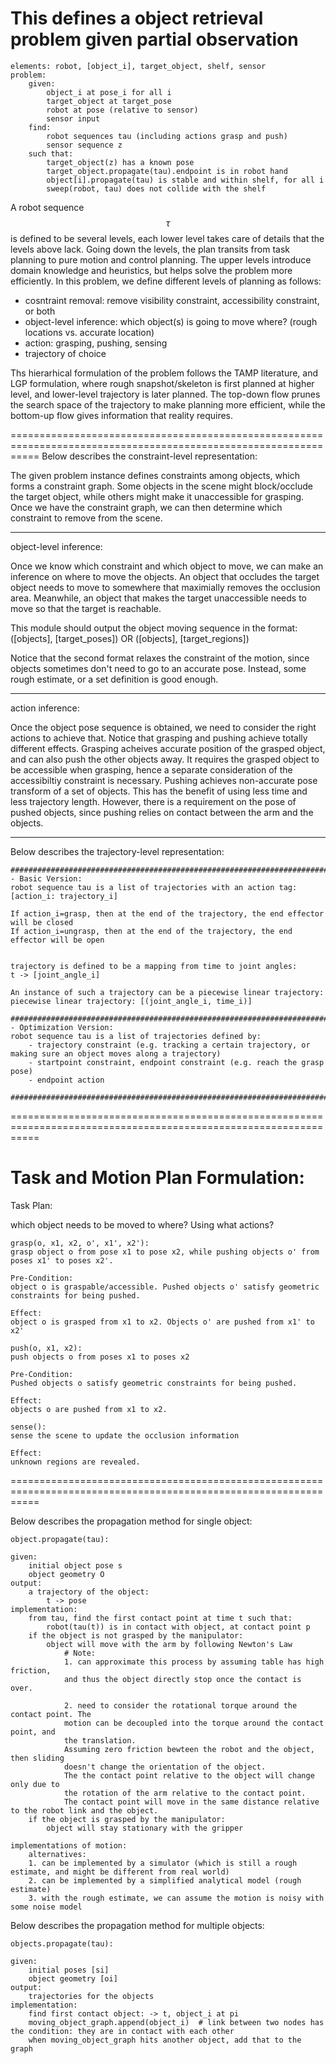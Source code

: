 # This defines a object retrieval problem given partial observation

```
elements: robot, [object_i], target_object, shelf, sensor
problem:
    given:
        object_i at pose_i for all i
        target_object at target_pose
        robot at pose (relative to sensor)
        sensor input
    find:
        robot sequences tau (including actions grasp and push)
        sensor sequence z
    such that:
        target_object(z) has a known pose
        target_object.propagate(tau).endpoint is in robot hand
        object[i].propagate(tau) is stable and within shelf, for all i
        sweep(robot, tau) does not collide with the shelf
```

A robot sequence $$\tau$$ is defined to be several levels, each lower level takes care of
details that the levels above lack. Going down the levels, the plan transits from task planning
to pure motion and control planning. The upper levels introduce domain knowledge and heuristics,
but helps solve the problem more efficiently.
In this problem, we define different levels of planning as follows:

- cosntraint removal: remove visibility constraint, accessibility constraint, or both
- object-level inference: which object(s) is going to move where? (rough locations vs. accurate location)
- action: grasping, pushing, sensing
- trajectory of choice

Ths hierarhical formulation of the problem follows the TAMP literature, and LGP formulation, where rough
snapshot/skeleton is first planned at higher level, and lower-level trajectory is later planned.
The top-down flow prunes the search space of the trajectory to make planning more efficient, while the bottom-up
flow gives information that reality requires.


=================================================================================================================
Below describes the constraint-level representation:

The given problem instance defines constraints among objects, which forms a constraint graph. Some objects in the scene
might block/occlude the target object, while others might make it unaccessible for grasping.
Once we have the constraint graph, we can then determine which constraint to remove from the scene.

-------------------------------------------------------------------------------------------------------------
object-level inference:

Once we know which constraint and which object to move, we can make an inference on where to move the objects.
An object that occludes the target object needs to move to somewhere that maximially removes the occlusion area.
Meanwhile, an object that makes the target unaccessible needs to move so that the target is reachable.

This module should output the object moving sequence in the format:
([objects], [target_poses])
OR
([objects], [target_regions])

Notice that the second format relaxes the constraint of the motion, since objects sometimes don't need to go to an 
accurate pose. Instead, some rough estimate, or a set definition is good enough.

-------------------------------------------------------------------------------------------------------------
action inference:

Once the object pose sequence is obtained, we need to consider the right actions to achieve that. Notice that 
grasping and pushing achieve totally different effects.
Grasping acheives accurate position of the grasped object, and can also push the other objects away. It requires
the grasped object to be accessible when grasping, hence a separate consideration of the accessibiltiy constraint
is necessary.
Pushing achieves non-accurate pose transform of a set of objects. This has the benefit of using less time and less
trajectory length. However, there is a requirement on the pose of pushed objects, since pushing relies on contact
between the arm and the objects.

-------------------------------------------------------------------------------------------------------------
Below describes the trajectory-level representation:

```
#############################################################################
- Basic Version:
robot sequence tau is a list of trajectories with an action tag:
[action_i: trajectory_i]

If action_i=grasp, then at the end of the trajectory, the end effector will be closed
If action_i=ungrasp, then at the end of the trajectory, the end effector will be open


trajectory is defined to be a mapping from time to joint angles:
t -> [joint_angle_i]

An instance of such a trajectory can be a piecewise linear trajectory:
piecewise linear trajectory: [(joint_angle_i, time_i)]

#############################################################################
- Optimization Version:
robot sequence tau is a list of trajectories defined by:
    - trajectory constraint (e.g. tracking a certain trajectory, or making sure an object moves along a trajectory)
    - startpoint constraint, endpoint constraint (e.g. reach the grasp pose)
    - endpoint action

#############################################################################

```
=================================================================================================================

Task and Motion Plan Formulation:
=================================================================================================================
Task Plan:

which object needs to be moved to where? Using what actions?

```
grasp(o, x1, x2, o', x1', x2'):
grasp object o from pose x1 to pose x2, while pushing objects o' from poses x1' to poses x2'.

Pre-Condition:
object o is graspable/accessible. Pushed objects o' satisfy geometric constraints for being pushed.

Effect:
object o is grasped from x1 to x2. Objects o' are pushed from x1' to x2'
```

```
push(o, x1, x2):
push objects o from poses x1 to poses x2

Pre-Condition:
Pushed objects o satisfy geometric constraints for being pushed.

Effect:
objects o are pushed from x1 to x2.
```

```
sense():
sense the scene to update the occlusion information

Effect:
unknown regions are revealed.
```

=================================================================================================================


Below describes the propagation method for single object:
```
object.propagate(tau):

given:
    initial object pose s
    object geometry O
output:
    a trajectory of the object:
        t -> pose
implementation:
    from tau, find the first contact point at time t such that:
        robot(tau(t)) is in contact with object, at contact point p
    if the object is not grasped by the manipulator: 
        object will move with the arm by following Newton's Law
            # Note:
            1. can approximate this process by assuming table has high friction,
            and thus the object directly stop once the contact is over.

            2. need to consider the rotational torque around the contact point. The
            motion can be decoupled into the torque around the contact point, and
            the translation.
            Assuming zero friction bewteen the robot and the object, then sliding
            doesn't change the orientation of the object.
            The the contact point relative to the object will change only due to
            the rotation of the arm relative to the contact point.
            The contact point will move in the same distance relative to the robot link and the object.
    if the object is grasped by the manipulator:
        object will stay stationary with the gripper

implementations of motion:
    alternatives:
    1. can be implemented by a simulator (which is still a rough estimate, and might be different from real world)
    2. can be implemented by a simplified analytical model (rough estimate)
    3. with the rough estimate, we can assume the motion is noisy with some noise model
```
Below describes the propagation method for multiple objects:

```
objects.propagate(tau):

given:
    initial poses [si]
    object geometry [oi]
output:
    trajectories for the objects
implementation:
    find first contact object: -> t, object_i at pi
    moving_object_graph.append(object_i)  # link between two nodes has the condition: they are in contact with each other
    when moving_object_graph hits another object, add that to the graph

```

